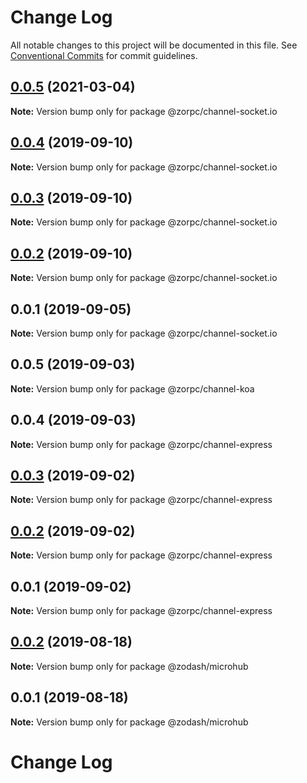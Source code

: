 # Change Log

All notable changes to this project will be documented in this file.
See [Conventional Commits](https://conventionalcommits.org) for commit guidelines.

## [0.0.5](https://github.com/zcorky/zodash/compare/@zorpc/channel-socket.io@0.0.4...@zorpc/channel-socket.io@0.0.5) (2021-03-04)

**Note:** Version bump only for package @zorpc/channel-socket.io





## [0.0.4](https://github.com/zcorky/zodash/compare/@zorpc/channel-socket.io@0.0.3...@zorpc/channel-socket.io@0.0.4) (2019-09-10)

**Note:** Version bump only for package @zorpc/channel-socket.io





## [0.0.3](https://github.com/zcorky/zodash/compare/@zorpc/channel-socket.io@0.0.2...@zorpc/channel-socket.io@0.0.3) (2019-09-10)

**Note:** Version bump only for package @zorpc/channel-socket.io





## [0.0.2](https://github.com/zcorky/zodash/compare/@zorpc/channel-socket.io@0.0.1...@zorpc/channel-socket.io@0.0.2) (2019-09-10)

**Note:** Version bump only for package @zorpc/channel-socket.io





## 0.0.1 (2019-09-05)

**Note:** Version bump only for package @zorpc/channel-socket.io





## 0.0.5 (2019-09-03)

**Note:** Version bump only for package @zorpc/channel-koa





## 0.0.4 (2019-09-03)

**Note:** Version bump only for package @zorpc/channel-express





## [0.0.3](https://github.com/zcorky/zodash/compare/@zorpc/channel-express@0.0.2...@zorpc/channel-express@0.0.3) (2019-09-02)

**Note:** Version bump only for package @zorpc/channel-express





## [0.0.2](https://github.com/zcorky/zodash/compare/@zorpc/channel-express@0.0.1...@zorpc/channel-express@0.0.2) (2019-09-02)

**Note:** Version bump only for package @zorpc/channel-express





## 0.0.1 (2019-09-02)

**Note:** Version bump only for package @zorpc/channel-express





## [0.0.2](https://github.com/zcorky/zodash/compare/@zodash/microhub@0.0.1...@zodash/microhub@0.0.2) (2019-08-18)

**Note:** Version bump only for package @zodash/microhub





## 0.0.1 (2019-08-18)

**Note:** Version bump only for package @zodash/microhub





# Change Log

